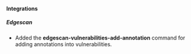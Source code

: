 
#### Integrations
##### Edgescan
- Added the **edgescan-vulnerabilities-add-annotation** command for adding annotations into vulnerabilities.
